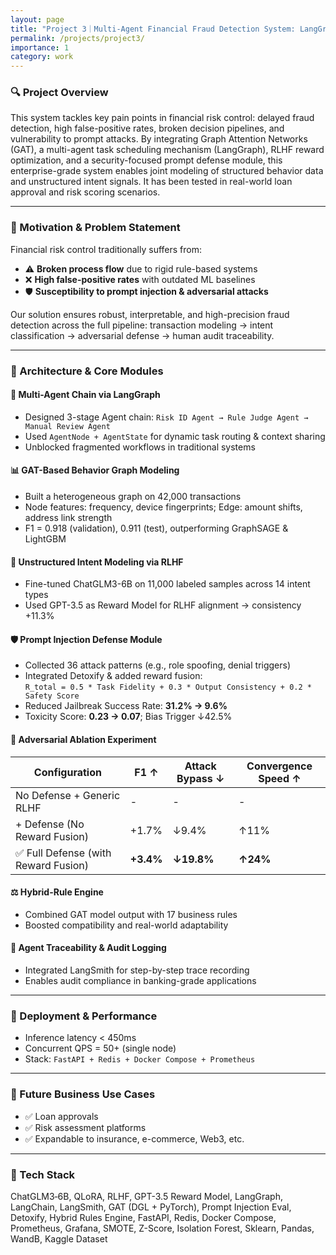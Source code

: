 ```yaml
---
layout: page
title: "Project 3｜Multi-Agent Financial Fraud Detection System: LangGraph + GAT + RLHF + Prompt Defense"
permalink: /projects/project3/
importance: 1
category: work
---
```


### 🔍 Project Overview

This system tackles key pain points in financial risk control: delayed fraud detection, high false-positive rates, broken decision pipelines, and vulnerability to prompt attacks. By integrating Graph Attention Networks (GAT), a multi-agent task scheduling mechanism (LangGraph), RLHF reward optimization, and a security-focused prompt defense module, this enterprise-grade system enables joint modeling of structured behavior data and unstructured intent signals. It has been tested in real-world loan approval and risk scoring scenarios.

---

### 🧭 Motivation & Problem Statement

Financial risk control traditionally suffers from:

- ⚠️ **Broken process flow** due to rigid rule-based systems
- ❌ **High false-positive rates** with outdated ML baselines
- 🛡️ **Susceptibility to prompt injection & adversarial attacks**

Our solution ensures robust, interpretable, and high-precision fraud detection across the full pipeline: transaction modeling → intent classification → adversarial defense → human audit traceability.

---

### 🧠 Architecture & Core Modules

#### 🧩 Multi-Agent Chain via LangGraph
- Designed 3-stage Agent chain: `Risk ID Agent → Rule Judge Agent → Manual Review Agent`
- Used `AgentNode + AgentState` for dynamic task routing & context sharing
- Unblocked fragmented workflows in traditional systems

#### 📊 GAT-Based Behavior Graph Modeling
- Built a heterogeneous graph on 42,000 transactions
- Node features: frequency, device fingerprints; Edge: amount shifts, address link strength
- F1 = 0.918 (validation), 0.911 (test), outperforming GraphSAGE & LightGBM

#### 📘 Unstructured Intent Modeling via RLHF
- Fine-tuned ChatGLM3-6B on 11,000 labeled samples across 14 intent types
- Used GPT-3.5 as Reward Model for RLHF alignment → consistency +11.3%

#### 🛡️ Prompt Injection Defense Module
- Collected 36 attack patterns (e.g., role spoofing, denial triggers)
- Integrated Detoxify & added reward fusion:  
  `R_total = 0.5 * Task Fidelity + 0.3 * Output Consistency + 0.2 * Safety Score`
- Reduced Jailbreak Success Rate: **31.2% → 9.6%**
- Toxicity Score: **0.23 → 0.07**; Bias Trigger ↓42.5%

#### 🧪 Adversarial Ablation Experiment
| Configuration | F1 ↑ | Attack Bypass ↓ | Convergence Speed ↑ |
|---------------|------|------------------|----------------------|
| No Defense + Generic RLHF | - | - | - |
| + Defense (No Reward Fusion) | +1.7% | ↓9.4% | ↑11% |
| ✅ Full Defense (with Reward Fusion) | **+3.4%** | **↓19.8%** | **↑24%** |

#### ⚖️ Hybrid-Rule Engine
- Combined GAT model output with 17 business rules
- Boosted compatibility and real-world adaptability

#### 🧾 Agent Traceability & Audit Logging
- Integrated LangSmith for step-by-step trace recording
- Enables audit compliance in banking-grade applications

---

### 🚀 Deployment & Performance
- Inference latency < 450ms
- Concurrent QPS = 50+ (single node)
- Stack: `FastAPI + Redis + Docker Compose + Prometheus`

---

### 💼 Future Business Use Cases
- ✅ Loan approvals
- ✅ Risk assessment platforms
- ✅ Expandable to insurance, e-commerce, Web3, etc.

---

### 🧰 Tech Stack
ChatGLM3‑6B, QLoRA, RLHF, GPT-3.5 Reward Model, LangGraph, LangChain, LangSmith, GAT (DGL + PyTorch), Prompt Injection Eval, Detoxify, Hybrid Rules Engine, FastAPI, Redis, Docker Compose, Prometheus, Grafana, SMOTE, Z-Score, Isolation Forest, Sklearn, Pandas, WandB, Kaggle Dataset
